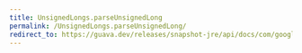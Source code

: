 ```yaml
---
title: UnsignedLongs.parseUnsignedLong
permalink: /UnsignedLongs.parseUnsignedLong/
redirect_to: https://guava.dev/releases/snapshot-jre/api/docs/com/google/common/primitives/UnsignedLongs.html#parseUnsignedLong-java.lang.String-
---
```

